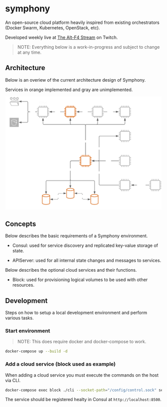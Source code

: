 # symphony

An open-source cloud platform heavily inspired from existing orchestrators (Docker Swarm, Kubernetes, OpenStack, etc).

Developed weekly live at [The Alt-F4 Stream](https://www.twitch.tv/thealtf4stream "The Alt-F4 Stream") on Twitch.

> NOTE: Everything below is a work-in-progress and subject to change at any time.

## Architecture

Below is an overiew of the current architecture design of Symphony.

Services in orange implemented and gray are unimplemented.

![Overiew - Archecture][preview]

## Concepts

Below describes the basic requirements of a Symphony environment.

- Consul: used for service discovery and replicated key-value storage of state.

- APIServer: used for all internal state changes and messages to services.

Below describes the optional cloud services and their functions.

- Block: used for provisioning logical volumes to be used with other resources.

## Development

Steps on how to setup a local development environment and perform various tasks.

### Start environment

> NOTE: This does require docker and docker-compose to work.

```bash
docker-compose up --build -d
```

### Add a cloud service (block used as example)

When adding a cloud service you must execute the commands on the host via CLI.

```bash
docker-compose exec block ./cli --socket-path="/config/control.sock" service new
```

The service should be registered healty in Consul at `http://localhost:8500`.

[preview]: overview-architecture.png "Overview - Archecture"
